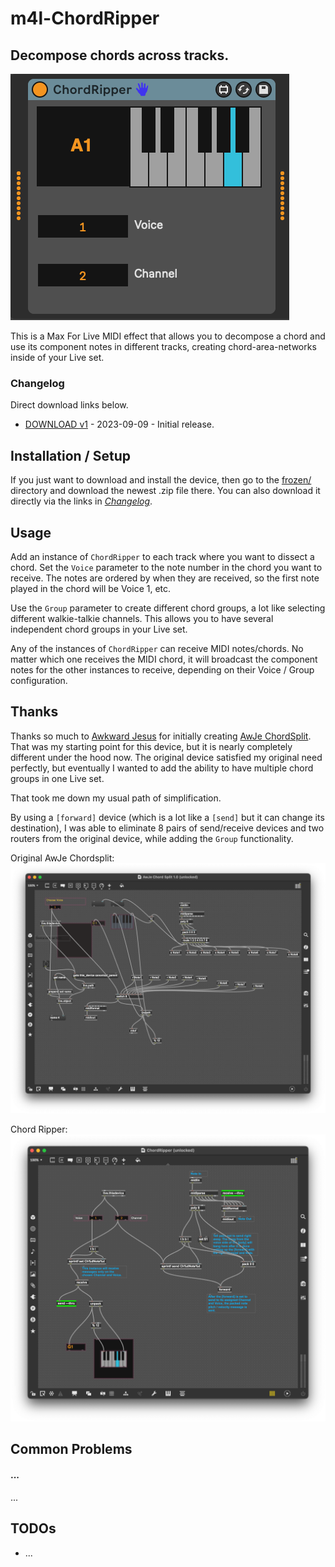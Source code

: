 # m4l-ChordRipper
## Decompose chords across tracks.

![ChordRipper](images/ChordRipper.png)

This is a Max For Live MIDI effect that allows you to decompose a chord and use its component notes in different tracks, creating chord-area-networks inside of your Live set.

### Changelog

Direct download links below.
* [DOWNLOAD v1](https://github.com/zsteinkamp/m4l-ChordRipper/raw/main/frozen/ChordRipper-v1.amxd) - 2023-09-09 - Initial release.

## Installation / Setup

If you just want to download and install the device, then go to the [frozen/](https://github.com/zsteinkamp/m4l-ChordRipper/tree/main/frozen) directory and download the newest .zip file there. You can also download it directly via the links in [*Changelog*](#changelog).

## Usage

Add an instance of `ChordRipper` to each track where you want to dissect a chord. Set the `Voice` parameter to the note number in the chord you want to receive. The notes are ordered by when they are received, so the first note played in the chord will be Voice 1, etc.

Use the `Group` parameter to create different chord groups, a lot like selecting different walkie-talkie channels. This allows you to have several independent chord groups in your Live set.

Any of the instances of `ChordRipper` can receive MIDI notes/chords. No matter which one receives the MIDI chord, it will broadcast the component notes for the other instances to receive, depending on their Voice / Group configuration.

## Thanks
Thanks so much to [Awkward
Jesus](https://maxforlive.com/profile/user/AwkwardJesus) for initially creating
[AwJe ChordSplit](https://maxforlive.com/library/device.php?id=6429#22317).
That was my starting point for this device, but it is nearly completely
different under the hood now. The original device satisfied my original need
perfectly, but eventually I wanted to add the ability to have multiple chord
groups in one Live set.

That took me down my usual path of simplification.

By using a `[forward]` device (which is a lot like a `[send]` but it can change its destination), I was able to eliminate 8 pairs of send/receive devices and two routers from the original device, while adding the `Group` functionality.

Original AwJe Chordsplit:
![Original Device](images/before.png)

Chord Ripper:
![This Device](images/after.png)


## Common Problems

#### ...
...


## TODOs
* ...

